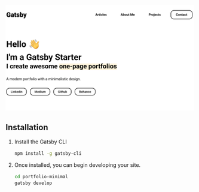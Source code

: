 <img src="screenshot.png" alt="Portfolio Minimal Screenshot" width="700" />


## Installation

1. Install the Gatsby CLI

   ```sh
   npm install -g gatsby-cli
   ```



3. Once installed, you can begin developing your site.

   ```sh
   cd portfolio-minimal
   gatsby develop
   ```

